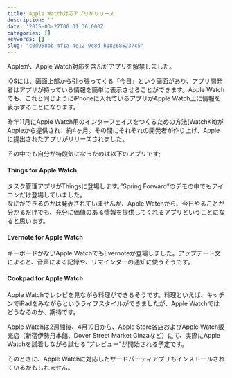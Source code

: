 ```yaml
---
title: Apple Watch対応アプリがリリース
description: ''
date: '2015-03-27T00:01:36.000Z'
categories: []
keywords: []
slug: "c0d958bb-4f1a-4e12-9e8d-b182685237c5"
---
```

Appleが、Apple Watch対応を含んだアプリを解禁しました。

iOSには、画面上部から引っ張ってくる「今日」という画面があり、アプリ開発者はアプリが持っている情報を簡単に表示させることができます。Apple Watchでも、これと同じようにiPhoneに入れているアプリがApple Watch上に情報を表示することになります。

昨年11月にApple Watch用のインターフェイスをつくるための方法(WatchKit)がAppleから提供され、約4ヶ月。その間にそれぞれの開発者が作り上げ、Appleに提出されたアプリがリリースされました。

その中でも自分が特段気になったのは以下のアプリです;

#### Things for Apple Watch

タスク管理アプリがThingsに登場します。”Spring Forward”のデモの中でもアイコンだけ登場していました。  
なにができるのかは発表されていませんが、Apple Watchから、今日やることが分かるだけでも、充分に価値のある情報を提供してくれるアプリということになると思います。

#### Evernote for Apple Watch

キーボードがないApple WatchでもEvernoteが登場しました。アップデート文によると、音声による記録や、リマインダーの通知に使うそうです。

#### Cookpad for Apple Watch

Apple Watchでレシピを見ながら料理ができるそうです。料理といえば、キッチンでiPadをみながらというライフスタイルができましたが、Apple Watchではどうなるのか、期待です。

Apple Watchは2週間後、4月10日から、Apple Store各店およびApple Watch販売店（新宿伊勢丹本館、Dover Street Market Ginzaなど）にて、実際にApple Watchを試着しながら試せる”プレビュー”が開始される予定です。

そのときに、Apple Watchに対応したサードパーティアプリもインストールされているかもしれません。